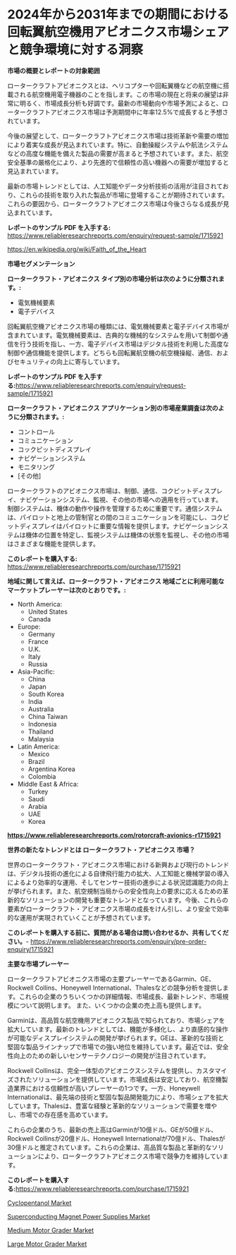<p><h1>2024年から2031年までの期間における回転翼航空機用アビオニクス市場シェアと競争環境に対する洞察</h1></p><p><strong>市場の概要とレポートの対象範囲</strong></p>
<p><p>ロータークラフトアビオニクスとは、ヘリコプターや回転翼機などの航空機に搭載される航空機用電子機器のことを指します。この市場の現在と将来の展望は非常に明るく、市場成長分析も好調です。最新の市場動向や市場予測によると、ロータークラフトアビオニクス市場は予測期間中に年率12.5%で成長すると予想されています。</p><p>今後の展望として、ロータークラフトアビオニクス市場は技術革新や需要の増加により着実な成長が見込まれています。特に、自動操縦システムや航法システムなどの高度な機能を備えた製品の需要が高まると予想されています。また、航空安全基準の厳格化により、より先進的で信頼性の高い機器への需要が増加すると見込まれています。</p><p>最新の市場トレンドとしては、人工知能やデータ分析技術の活用が注目されており、これらの技術を取り入れた製品が市場に登場することが期待されています。これらの要因から、ロータークラフトアビオニクス市場は今後さらなる成長が見込まれています。</p></p>
<p><strong>レポートのサンプル PDF を入手する:</strong> <a href="https://www.reliableresearchreports.com/enquiry/request-sample/1715921">https://www.reliableresearchreports.com/enquiry/request-sample/1715921</a></p>
<p><a href="https://en.wikipedia.org/wiki/Faith_of_the_Heart">https://en.wikipedia.org/wiki/Faith_of_the_Heart</a></p>
<p><strong>市場セグメンテーション</strong></p>
<p><strong>ロータークラフト・アビオニクス タイプ別の市場分析は次のように分類されます。:</strong></p>
<p><ul><li>電気機械要素</li><li>電子デバイス</li></ul></p>
<p><p>回転翼航空機アビオニクス市場の種類には、電気機械要素と電子デバイス市場が含まれています。電気機械要素は、古典的な機械的なシステムを用いて制御や通信を行う技術を指し、一方、電子デバイス市場はデジタル技術を利用した高度な制御や通信機能を提供します。どちらも回転翼航空機の航空機操縦、通信、およびセキュリティの向上に寄与しています。</p></p>
<p><strong>レポートのサンプル PDF を入手する:</strong><a href="https://www.reliableresearchreports.com/enquiry/request-sample/1715921">https://www.reliableresearchreports.com/enquiry/request-sample/1715921</a></p>
<p><strong> ロータークラフト・アビオニクス アプリケーション別の市場産業調査は次のように分類されます。:</strong></p>
<p><ul><li>コントロール</li><li>コミュニケーション</li><li>コックピットディスプレイ</li><li>ナビゲーションシステム</li><li>モニタリング</li><li>[その他]</li></ul></p>
<p><p>ロータークラフトのアビオニクス市場は、制御、通信、コクピットディスプレイ、ナビゲーションシステム、監視、その他の市場への適用を行っています。 制御システムは、機体の動作や操作を管理するために重要です。通信システムは、パイロットと地上の管制官との間のコミュニケーションを可能にし、コクピットディスプレイはパイロットに重要な情報を提供します。ナビゲーションシステムは機体の位置を特定し、監視システムは機体の状態を監視し、その他の市場はさまざまな機能を提供します。</p></p>
<p><strong>このレポートを購入する:</strong> <a href="https://www.reliableresearchreports.com/purchase/1715921">https://www.reliableresearchreports.com/purchase/1715921</a></p>
<p><strong>地域に関して言えば、ロータークラフト・アビオニクス 地域ごとに利用可能なマーケットプレーヤーは次のとおりです。:</strong></p>
<p><ul>
    <li>
        North America:
        <ul>
            <li>United States</li>
            <li>Canada</li>
        </ul>
    </li>
    <li>
        Europe:
        <ul>
            <li>Germany</li>
            <li>France</li>
            <li>U.K.</li>
            <li>Italy</li>
            <li>Russia</li>
        </ul>
    </li>
    <li>
        Asia-Pacific:
        <ul>
            <li>China</li>
            <li>Japan</li>
            <li>South Korea</li>
            <li>India</li>
            <li>Australia</li>
            <li>China Taiwan</li>
            <li>Indonesia</li>
            <li>Thailand</li>
            <li>Malaysia</li>
        </ul>
    </li>
    <li>
        Latin America:
        <ul>
            <li>Mexico</li>
            <li>Brazil</li>
            <li>Argentina Korea</li>
            <li>Colombia</li>
        </ul>
    </li>
    <li>
        Middle East & Africa:
        <ul>
            <li>Turkey</li>
            <li>Saudi</li>
            <li>Arabia</li>
            <li>UAE</li>
            <li>Korea</li>
        </ul>
    </li>
    </ul></p>
<p><strong><a href="https://www.reliableresearchreports.com/rotorcraft-avionics-r1715921">https://www.reliableresearchreports.com/rotorcraft-avionics-r1715921</a></strong></p>
<p><strong>世界の新たなトレンドとは ロータークラフト・アビオニクス 市場？</strong></p>
<p><p>世界のロータークラフト・アビオニクス市場における新興および現行のトレンドは、デジタル技術の進化による自律飛行能力の拡大、人工知能と機械学習の導入によるより効率的な運用、そしてセンサー技術の進歩による状況認識能力の向上が挙げられます。また、航空規制当局からの安全性向上の要求に応えるための革新的なソリューションの開発も重要なトレンドとなっています。今後、これらの要素がロータークラフト・アビオニクス市場の成長をけん引し、より安全で効率的な運用が実現されていくことが予想されています。</p></p>
<p><strong>このレポートを購入する前に、質問がある場合は問い合わせるか、共有してください。</strong>- <a href="https://www.reliableresearchreports.com/enquiry/pre-order-enquiry/1715921">https://www.reliableresearchreports.com/enquiry/pre-order-enquiry/1715921</a></p>
<p><strong>主要な市場プレーヤー</strong></p>
<p><p>ロータークラフトアビオニクス市場の主要プレーヤーであるGarmin、GE、Rockwell Collins、Honeywell International、Thalesなどの競争分析を提供します。これらの企業のうちいくつかの詳細情報、市場成長、最新トレンド、市場規模について説明します。 また、いくつかの企業の売上高も提供します。</p><p>Garminは、高品質な航空機用アビオニクス製品で知られており、市場シェアを拡大しています。最新のトレンドとしては、機能が多様化し、より直感的な操作が可能なディスプレイシステムの開発が挙げられます。GEは、革新的な技術と堅固な製品ラインナップで市場での強い地位を維持しています。最近では、安全性向上のための新しいセンサーテクノロジーの開発が注目されています。</p><p>Rockwell Collinsは、完全一体型のアビオニクスシステムを提供し、カスタマイズされたソリューションを提供しています。市場成長は安定しており、航空機製造業界における信頼性が高いプレーヤーの1つです。一方、Honeywell Internationalは、最先端の技術と堅固な製品開発能力により、市場シェアを拡大しています。Thalesは、豊富な経験と革新的なソリューションで需要を増やし、市場での存在感を高めています。</p><p>これらの企業のうち、最新の売上高はGarminが10億ドル、GEが50億ドル、Rockwell Collinsが20億ドル、Honeywell Internationalが70億ドル、Thalesが30億ドルと推定されています。これらの企業は、高品質な製品と革新的なソリューションにより、ロータークラフトアビオニクス市場で競争力を維持しています。</p></p>
<p><strong>このレポートを購入する:</strong><a href="https://www.reliableresearchreports.com/purchase/1715921">https://www.reliableresearchreports.com/purchase/1715921</a></p>
<p><p><a href="https://www.linkedin.com/pulse/analyzing-cyclopentanol-market-dynamics-growth-drivers-forecasted-bsnyc">Cyclopentanol Market</a></p><p><a href="https://issuu.com/reportprime-2/docs/superconducting-magnet-power-supplies-market-size-">Superconducting Magnet Power Supplies Market</a></p><p><a href="https://github.com/irfadac/Market-Research-Report-List-4/blob/main/medium-motor-grader-market.md">Medium Motor Grader Market</a></p><p><a href="https://github.com/myacatherineblakecaczo9vcsw/Market-Research-Report-List-3/blob/main/large-motor-grader-market.md">Large Motor Grader Market</a></p></p>